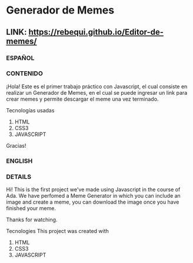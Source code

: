 # Generador de Memes 
## LINK: https://rebequi.github.io/Editor-de-memes/

### ESPAÑOL
### CONTENIDO
¡Hola! Este es el primer trabajo práctico con Javascript, el cual consiste en realizar un Generador de Memes, en el cual se puede ingresar un link para crear memes y permite descargar el meme una vez terminado.

Tecnologías usadas
1. HTML
2. CSS3
3. JAVASCRIPT

Gracias!

### ENGLISH
### DETAILS
Hi! This is the first project we've made using Javascript in the course of Ada. We have perfomed a Meme Generator in which you can include an image and create a meme, you can download the image once you have finished your meme.

Thanks for watching.

Tecnologies
This project was created with

1. HTML
2. CSS3
3. JAVASCRIPT
